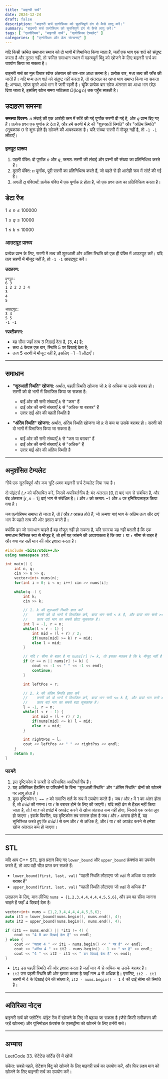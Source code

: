 ```yaml
---
title: "बाइनरी सर्च"
date: 2024-12-24
draft: false
description: "बाइनरी सर्च एल्गोरिथम को सुरुचिपूर्ण ढंग से कैसे लागू करें।"
summary: "बाइनरी सर्च एल्गोरिथम को सुरुचिपूर्ण ढंग से कैसे लागू करें।"
tags: [ "एल्गोरिथम", "बाइनरी सर्च", "एल्गोरिथम टेम्पलेट" ]
categories: [ "एल्गोरिथम और डेटा संरचनाएं" ]
---
```


यदि किसी क्रमित समाधान स्थान को दो भागों में विभाजित किया जाता है, जहाँ एक भाग एक शर्त को संतुष्ट करता है और दूसरा नहीं, तो क्रमित समाधान स्थान में महत्वपूर्ण बिंदु को खोजने के लिए बाइनरी सर्च का उपयोग किया जा सकता है।

बाइनरी सर्च का मूल विचार खोज अंतराल को बार-बार आधा करना है। प्रत्येक बार, मध्य तत्व की जाँच की जाती है। यदि मध्य तत्व शर्त को संतुष्ट नहीं करता है, तो अंतराल का आधा भाग समाप्त किया जा सकता है; अन्यथा, खोज दूसरे आधे भाग में जारी रहती है। चूंकि प्रत्येक बार खोज अंतराल का आधा भाग छोड़ दिया जाता है, इसलिए खोज समय जटिलता $O(\log n)$ तक पहुँच सकती है।

## उदाहरण समस्या

**समस्या विवरण:**
$n$ लंबाई की एक आरोही क्रम में सॉर्ट की गई पूर्णांक सरणी दी गई है, और $q$ प्रश्न दिए गए हैं। प्रत्येक प्रश्न एक पूर्णांक $k$ देता है, और हमें सरणी में $k$ की "शुरुआती स्थिति" और "अंतिम स्थिति" (सूचकांक 0 से शुरू होते हैं) खोजने की आवश्यकता है। यदि संख्या सरणी में मौजूद नहीं है, तो `-1 -1` लौटाएँ।

### इनपुट प्रारूप

1. पहली पंक्ति: दो पूर्णांक $n$ और $q$, क्रमशः सरणी की लंबाई और प्रश्नों की संख्या का प्रतिनिधित्व करते हैं।
2. दूसरी पंक्ति: $n$ पूर्णांक, पूरी सरणी का प्रतिनिधित्व करते हैं, जो पहले से ही आरोही क्रम में सॉर्ट की गई है।
3. अगली $q$ पंक्तियाँ: प्रत्येक पंक्ति में एक पूर्णांक $k$ होता है, जो एक प्रश्न तत्व का प्रतिनिधित्व करता है।

## डेटा रेंज

$1 \leq n \leq 100000$

$1 \leq q \leq 10000$

$1 \leq k \leq 10000$

### आउटपुट प्रारूप

प्रत्येक प्रश्न के लिए, सरणी में तत्व की शुरुआती और अंतिम स्थिति को एक ही पंक्ति में आउटपुट करें। यदि तत्व सरणी में मौजूद नहीं है, तो `-1 -1` आउटपुट करें।

**उदाहरण:**

```
इनपुट:
6 3
1 2 2 3 3 4
3
4
5

आउटपुट:
3 4
5 5
-1 -1
```

**स्पष्टीकरण:**

- वह सीमा जहाँ तत्व $3$ दिखाई देता है, $[3, 4]$ है;
- तत्व $4$ केवल एक बार, स्थिति $5$ पर दिखाई देता है;
- तत्व $5$ सरणी में मौजूद नहीं है, इसलिए $-1$ $-1$ लौटाएँ।

---

## समाधान

- **"शुरुआती स्थिति" खोजना:**
  अर्थात, पहली स्थिति खोजना जो $k$ से अधिक या उसके बराबर हो। सरणी को दो भागों में विभाजित किया जा सकता है:
    - बाईं ओर की सभी संख्याएँ $k$ से "कम" हैं
    - दाईं ओर की सभी संख्याएँ $k$ से "अधिक या बराबर" हैं
    - उत्तर दाईं ओर की पहली स्थिति है

- **"अंतिम स्थिति" खोजना:**
  अर्थात, अंतिम स्थिति खोजना जो $k$ से कम या उसके बराबर हो। सरणी को दो भागों में विभाजित किया जा सकता है:
    - बाईं ओर की सभी संख्याएँ $k$ से "कम या बराबर" हैं
    - दाईं ओर की सभी संख्याएँ $k$ से "अधिक" हैं
    - उत्तर बाईं ओर की अंतिम स्थिति है

---

## अनुशंसित टेम्पलेट

नीचे एक सुरुचिपूर्ण और कम त्रुटि-प्रवण बाइनरी सर्च टेम्पलेट दिया गया है।

दो पॉइंटर्स $l, r$ को परिभाषित करें, जिसमें अपरिवर्तनीय है: बंद अंतराल $[0, l]$ बाएं भाग से संबंधित है, और बंद अंतराल $[r, n - 1]$ दाएं भाग से संबंधित है। $l$ और $r$ को क्रमशः $-1$ और $n$ पर इनिशियलाइज़ किया गया है।

जब एल्गोरिथम समाप्त हो जाता है, तो $l$ और $r$ आसन्न होते हैं, जो क्रमशः बाएं भाग के अंतिम तत्व और दाएं भाग के पहले तत्व की ओर इशारा करते हैं।

क्योंकि हम जो समाधान चाहते हैं वह मौजूद नहीं हो सकता है, यदि समस्या यह नहीं बताती है कि एक समाधान निश्चित रूप से मौजूद है, तो हमें यह जांचने की आवश्यकता है कि क्या `l` या `r` सीमा से बाहर है और क्या यह सही मान की ओर इशारा करता है।

```cpp
#include <bits/stdc++.h>
using namespace std;

int main() {
    int n, q;
    cin >> n >> q;
    vector<int> nums(n);
    for(int i = 0; i < n; i++) cin >> nums[i];

    while(q--) {
        int k;
        cin >> k;

        // 1. k की शुरुआती स्थिति ज्ञात करें
        //    सरणी को दो भागों में विभाजित करें, बायां भाग सभी < k है, और दायां भाग सभी >= k है।
        //    उत्तर दाएं भाग का सबसे छोटा सूचकांक है।
        int l = -1, r = n;
        while(l < r - 1) {
            int mid = (l + r) / 2;
            if(nums[mid] >= k) r = mid; 
            else l = mid;
        }

        // यदि r सीमा से बाहर है या nums[r] != k, तो इसका मतलब है कि k मौजूद नहीं है
        if (r == n || nums[r] != k) {
            cout << -1 << " " << -1 << endl;
            continue;
        }

        int leftPos = r;

        // 2. k की अंतिम स्थिति ज्ञात करें
        //    सरणी को दो भागों में विभाजित करें, बायां भाग सभी <= k है, और दायां भाग सभी > k है।
        //    उत्तर बाएं भाग का सबसे बड़ा सूचकांक है।
        l = -1, r = n;
        while(l < r - 1) {
            int mid = (l + r) / 2;
            if(nums[mid] <= k) l = mid;
            else r = mid;
        }

        int rightPos = l;
        cout << leftPos << " " << rightPos << endl;
    }
    return 0;
}
```

### फायदे

1. इस दृष्टिकोण में सख्ती से परिभाषित अपरिवर्तनीय हैं।
2. यह अतिरिक्त हैंडलिंग या परिवर्तनों के बिना "शुरुआती स्थिति" और "अंतिम स्थिति" दोनों को खोजने पर लागू होता है।
3. कुछ दृष्टिकोण `l == r` को समाप्ति शर्त के रूप में उपयोग करते हैं। जब $l$ और $r$ में $1$ का अंतर होता है, तो $mid$ की गणना $l$ या $r$ के बराबर होने के लिए की जाएगी। यदि सही ढंग से हैंडल नहीं किया जाता है, तो $l$ या $r$ को $mid$ में अपडेट करने से खोज अंतराल कम नहीं होगा, जिससे एक अनंत लूप हो जाएगा। इसके विपरीत, यह दृष्टिकोण तब समाप्त होता है जब $l$ और $r$ आसन्न होते हैं, यह सुनिश्चित करते हुए कि $mid$ $l$ से कम और $r$ से अधिक है, और $l$ या $r$ को अपडेट करने से हमेशा खोज अंतराल कम हो जाएगा।

---

## STL

यदि आप C++ STL द्वारा प्रदान किए गए `lower_bound` और `upper_bound` फ़ंक्शंस का उपयोग करते हैं, तो आप वही चीज़ प्राप्त कर सकते हैं:

- `lower_bound(first, last, val)` "पहली स्थिति लौटाएगा जो val से अधिक या उसके बराबर है"
- `upper_bound(first, last, val)` "पहली स्थिति लौटाएगा जो val से अधिक है"

उदाहरण के लिए, मान लीजिए `nums = {1,2,3,4,4,4,4,4,5,5,6}`, और हम वह सीमा जानना चाहते हैं जहाँ 4 दिखाई देता है:

```cpp
vector<int> nums = {1,2,3,4,4,4,4,4,5,5,6};
auto it1 = lower_bound(nums.begin(), nums.end(), 4);
auto it2 = upper_bound(nums.begin(), nums.end(), 4);

if (it1 == nums.end() || *it1 != 4) {
    cout << "4 0 बार दिखाई देता है" << endl;
} else {
    cout << "पहला 4 " << it1 - nums.begin() << " पर है" << endl;
    cout << "अंतिम 4 " << it2 - nums.begin() - 1 << " पर है" << endl;
    cout << "4 " << it2 - it1 << " बार दिखाई देता है" << endl;
}
```

- `it1` उस पहली स्थिति की ओर इशारा करता है जहाँ मान $4$ से अधिक या उसके बराबर है।
- `it2` उस पहली स्थिति की ओर इशारा करता है जहाँ मान $4$ से अधिक है।
  इसलिए, `it2 - it1` सरणी में $4$ के दिखाई देने की संख्या है; `it2 - nums.begin() - 1` $4$ की दाईं सीमा की स्थिति है।

---

## अतिरिक्त नोट्स

बाइनरी सर्च को फ्लोटिंग-पॉइंट रेंज में खोजने के लिए भी बढ़ाया जा सकता है (जैसे किसी समीकरण की जड़ें खोजना) और यूनिमोडल फ़ंक्शंस के एक्सट्रीमा को खोजने के लिए टर्नरी सर्च।

---

## अभ्यास

LeetCode 33. रोटेटेड सॉर्टेड ऐरे में खोजें

संकेत: सबसे पहले, रोटेशन बिंदु को खोजने के लिए बाइनरी सर्च का उपयोग करें, और फिर लक्ष्य मान को खोजने के लिए बाइनरी सर्च का उपयोग करें।